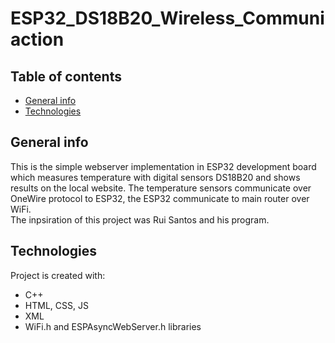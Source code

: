 # ESP32_DS18B20_Wireless_Communiaction

## Table of contents
* [General info](#general-info)
* [Technologies](#technologies)

## General info
This is the simple webserver implementation in ESP32 development board which measures temperature with digital sensors DS18B20 and shows results on the local website. The temperature sensors communicate over OneWire protocol to ESP32, the ESP32 communicate to main router over WiFi.<br />
The inpsiration of this project was Rui Santos and his program.
	
## Technologies
Project is created with:
* C++
* HTML, CSS, JS
* XML
* WiFi.h and ESPAsyncWebServer.h libraries

